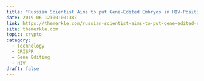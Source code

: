 ```yaml
---
title: "Russian Scientist Aims to put Gene-Edited Embryos in HIV-Positive Mothers"
date: 2019-06-12T00:00:38Z
link: https://themerkle.com/russian-scientist-aims-to-put-gene-edited-embryos-in-hiv-positive-mothers/?utm_medium=RSS&utm_source=hune
site: themerkle.com
topic: crypto
category:
  - Technology
  - CRISPR
  - Gene Editing
  - HIV
draft: false
---
```

